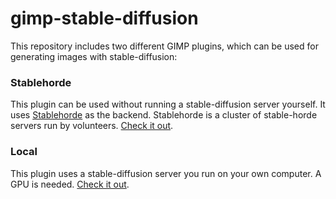 # gimp-stable-diffusion
This repository includes two different GIMP plugins, which can be used for generating images with stable-diffusion:

### Stablehorde
This plugin can be used without running a stable-diffusion server yourself. It uses [Stablehorde](https://stablehorde.net) as the backend. Stablehorde is a cluster of stable-horde servers run by volunteers. [Check it out](https://github.com/blueturtleai/gimp-stable-diffusion/tree/main/stablehorde).

### Local
This plugin uses a stable-diffusion server you run on your own computer. A GPU is needed. [Check it out](https://github.com/blueturtleai/gimp-stable-diffusion/tree/main/local).
